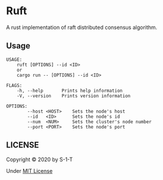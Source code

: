 # Ruft

A rust implementation of raft distributed consensus algorithm.

## Usage

```shell
USAGE:
    ruft [OPTIONS] --id <ID>
    or
    cargo run -- [OPTIONS] --id <ID>

FLAGS:
    -h, --help       Prints help information
    -V, --version    Prints version information

OPTIONS:
        --host <HOST>    Sets the node's host
        --id   <ID>      Sets the node's id
        --num  <NUM>     Sets the cluster's node number
        --port <PORT>    Sets the node's port
```

## LICENSE

Copyright © 2020 by S-1-T

Under [MIT License](https://github.com/S-1-T/Ruft/blob/master/LICENSE)
